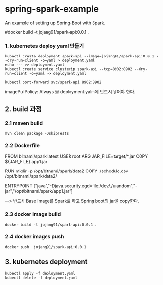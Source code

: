 # spring-spark-example
An example of setting up Spring-Boot with Spark.


#docker build -t jojang91/spark-api:0.0.1 .
### 1. kubernetes deploy yaml 만들기
    kubectl create deployment spark-api --image=jojang91/spark-api:0.0.1 --dry-run=client -o=yaml > deployment.yaml
    echo --- >> deployment.yaml
    kubectl create service clusterip spark-api --tcp=8902:8902 --dry-run=client -o=yaml >> deployment.yaml

    kubectl port-forward svc/spark-api 8902:8902

 imagePullPolicy: Always 을 deployment.yalm에 반드시 넣어야 한다.

## 2. build 과정
### 2.1 maven build
    mvn clean package -DskipTests
 
### 2.2 Dockerfile
 FROM bitnami/spark:latest
 USER root
 ARG JAR_FILE=target/*.jar
 COPY ${JAR_FILE} app1.jar
 
 RUN mkdir -p /opt/bitnami/spark/data2
 COPY ./schedule.csv /opt/bitnami/spark/data2/
 
 ENTRYPOINT ["java","-Djava.security.egd=file:/dev/./urandom","-jar","/opt/bitnami/spark/app1.jar"]
 
 --> 반드시 Base Image를 Spark로 하고 Spring boot의 jar을 copy한다.
  
### 2.3 docker image build
    docker build -t jojang91/spark-api:0.0.1 . 
 
### 2.4 docker images push
    docker push  jojang91/spark-api:0.0.1
  
  
## 3. kubernetes deployment
    kubectl apply -f deployment.yaml  
    kubectl delete -f deployment.yaml 
   